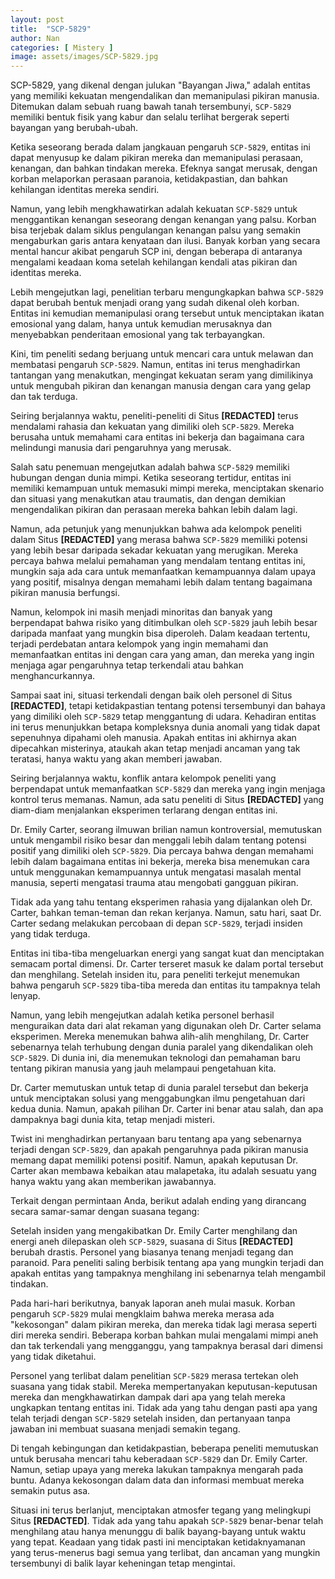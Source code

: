 ```yaml
---
layout: post
title:  "SCP-5829"
author: Nan
categories: [ Mistery ]
image: assets/images/SCP-5829.jpg
---
```


SCP-5829, yang dikenal dengan julukan "Bayangan Jiwa," adalah entitas yang memiliki kekuatan mengendalikan dan memanipulasi pikiran manusia. Ditemukan dalam sebuah ruang bawah tanah tersembunyi, `SCP-5829` memiliki bentuk fisik yang kabur dan selalu terlihat bergerak seperti bayangan yang berubah-ubah.  
  
Ketika seseorang berada dalam jangkauan pengaruh `SCP-5829`, entitas ini dapat menyusup ke dalam pikiran mereka dan memanipulasi perasaan, kenangan, dan bahkan tindakan mereka. Efeknya sangat merusak, dengan korban melaporkan perasaan paranoia, ketidakpastian, dan bahkan kehilangan identitas mereka sendiri.  
  
Namun, yang lebih mengkhawatirkan adalah kekuatan `SCP-5829` untuk menggantikan kenangan seseorang dengan kenangan yang palsu. Korban bisa terjebak dalam siklus pengulangan kenangan palsu yang semakin mengaburkan garis antara kenyataan dan ilusi. Banyak korban yang secara mental hancur akibat pengaruh SCP ini, dengan beberapa di antaranya mengalami keadaan koma setelah kehilangan kendali atas pikiran dan identitas mereka.  
  
Lebih mengejutkan lagi, penelitian terbaru mengungkapkan bahwa `SCP-5829` dapat berubah bentuk menjadi orang yang sudah dikenal oleh korban. Entitas ini kemudian memanipulasi orang tersebut untuk menciptakan ikatan emosional yang dalam, hanya untuk kemudian merusaknya dan menyebabkan penderitaan emosional yang tak terbayangkan.  
  
Kini, tim peneliti sedang berjuang untuk mencari cara untuk melawan dan membatasi pengaruh `SCP-5829`. Namun, entitas ini terus menghadirkan tantangan yang menakutkan, mengingat kekuatan seram yang dimilikinya untuk mengubah pikiran dan kenangan manusia dengan cara yang gelap dan tak terduga.  
  
Seiring berjalannya waktu, peneliti-peneliti di Situs **[REDACTED]** terus mendalami rahasia dan kekuatan yang dimiliki oleh `SCP-5829`. Mereka berusaha untuk memahami cara entitas ini bekerja dan bagaimana cara melindungi manusia dari pengaruhnya yang merusak.  
  
Salah satu penemuan mengejutkan adalah bahwa `SCP-5829` memiliki hubungan dengan dunia mimpi. Ketika seseorang tertidur, entitas ini memiliki kemampuan untuk memasuki mimpi mereka, menciptakan skenario dan situasi yang menakutkan atau traumatis, dan dengan demikian mengendalikan pikiran dan perasaan mereka bahkan lebih dalam lagi.  
  
Namun, ada petunjuk yang menunjukkan bahwa ada kelompok peneliti dalam Situs **[REDACTED]** yang merasa bahwa `SCP-5829` memiliki potensi yang lebih besar daripada sekadar kekuatan yang merugikan. Mereka percaya bahwa melalui pemahaman yang mendalam tentang entitas ini, mungkin saja ada cara untuk memanfaatkan kemampuannya dalam upaya yang positif, misalnya dengan memahami lebih dalam tentang bagaimana pikiran manusia berfungsi.  
  
Namun, kelompok ini masih menjadi minoritas dan banyak yang berpendapat bahwa risiko yang ditimbulkan oleh `SCP-5829` jauh lebih besar daripada manfaat yang mungkin bisa diperoleh. Dalam keadaan tertentu, terjadi perdebatan antara kelompok yang ingin memahami dan memanfaatkan entitas ini dengan cara yang aman, dan mereka yang ingin menjaga agar pengaruhnya tetap terkendali atau bahkan menghancurkannya.  
  
Sampai saat ini, situasi terkendali dengan baik oleh personel di Situs **[REDACTED]**, tetapi ketidakpastian tentang potensi tersembunyi dan bahaya yang dimiliki oleh `SCP-5829` tetap menggantung di udara. Kehadiran entitas ini terus menunjukkan betapa kompleksnya dunia anomali yang tidak dapat sepenuhnya dipahami oleh manusia. Apakah entitas ini akhirnya akan dipecahkan misterinya, ataukah akan tetap menjadi ancaman yang tak teratasi, hanya waktu yang akan memberi jawaban.  
  
Seiring berjalannya waktu, konflik antara kelompok peneliti yang berpendapat untuk memanfaatkan `SCP-5829` dan mereka yang ingin menjaga kontrol terus memanas. Namun, ada satu peneliti di Situs **[REDACTED]** yang diam-diam menjalankan eksperimen terlarang dengan entitas ini.  
  
Dr. Emily Carter, seorang ilmuwan brilian namun kontroversial, memutuskan untuk mengambil risiko besar dan menggali lebih dalam tentang potensi positif yang dimiliki oleh `SCP-5829`. Dia percaya bahwa dengan memahami lebih dalam bagaimana entitas ini bekerja, mereka bisa menemukan cara untuk menggunakan kemampuannya untuk mengatasi masalah mental manusia, seperti mengatasi trauma atau mengobati gangguan pikiran.  
  
Tidak ada yang tahu tentang eksperimen rahasia yang dijalankan oleh Dr. Carter, bahkan teman-teman dan rekan kerjanya. Namun, satu hari, saat Dr. Carter sedang melakukan percobaan di depan `SCP-5829`, terjadi insiden yang tidak terduga.  
  
Entitas ini tiba-tiba mengeluarkan energi yang sangat kuat dan menciptakan semacam portal dimensi. Dr. Carter terseret masuk ke dalam portal tersebut dan menghilang. Setelah insiden itu, para peneliti terkejut menemukan bahwa pengaruh `SCP-5829` tiba-tiba mereda dan entitas itu tampaknya telah lenyap.  
  
Namun, yang lebih mengejutkan adalah ketika personel berhasil menguraikan data dari alat rekaman yang digunakan oleh Dr. Carter selama eksperimen. Mereka menemukan bahwa alih-alih menghilang, Dr. Carter sebenarnya telah terhubung dengan dunia paralel yang dikendalikan oleh `SCP-5829`. Di dunia ini, dia menemukan teknologi dan pemahaman baru tentang pikiran manusia yang jauh melampaui pengetahuan kita.  
  
Dr. Carter memutuskan untuk tetap di dunia paralel tersebut dan bekerja untuk menciptakan solusi yang menggabungkan ilmu pengetahuan dari kedua dunia. Namun, apakah pilihan Dr. Carter ini benar atau salah, dan apa dampaknya bagi dunia kita, tetap menjadi misteri.  
  
Twist ini menghadirkan pertanyaan baru tentang apa yang sebenarnya terjadi dengan `SCP-5829`, dan apakah pengaruhnya pada pikiran manusia memang dapat memiliki potensi positif. Namun, apakah keputusan Dr. Carter akan membawa kebaikan atau malapetaka, itu adalah sesuatu yang hanya waktu yang akan memberikan jawabannya.  
  
Terkait dengan permintaan Anda, berikut adalah ending yang dirancang secara samar-samar dengan suasana tegang:
  
Setelah insiden yang mengakibatkan Dr. Emily Carter menghilang dan energi aneh dilepaskan oleh `SCP-5829`, suasana di Situs **[REDACTED]** berubah drastis. Personel yang biasanya tenang menjadi tegang dan paranoid. Para peneliti saling berbisik tentang apa yang mungkin terjadi dan apakah entitas yang tampaknya menghilang ini sebenarnya telah mengambil tindakan.
  
Pada hari-hari berikutnya, banyak laporan aneh mulai masuk. Korban pengaruh `SCP-5829` mulai mengklaim bahwa mereka merasa ada "kekosongan" dalam pikiran mereka, dan mereka tidak lagi merasa seperti diri mereka sendiri. Beberapa korban bahkan mulai mengalami mimpi aneh dan tak terkendali yang mengganggu, yang tampaknya berasal dari dimensi yang tidak diketahui.  
  
Personel yang terlibat dalam penelitian `SCP-5829` merasa tertekan oleh suasana yang tidak stabil. Mereka mempertanyakan keputusan-keputusan mereka dan mengkhawatirkan dampak dari apa yang telah mereka ungkapkan tentang entitas ini. Tidak ada yang tahu dengan pasti apa yang telah terjadi dengan `SCP-5829` setelah insiden, dan pertanyaan tanpa jawaban ini membuat suasana menjadi semakin tegang.  
  
Di tengah kebingungan dan ketidakpastian, beberapa peneliti memutuskan untuk berusaha mencari tahu keberadaan `SCP-5829` dan Dr. Emily Carter. Namun, setiap upaya yang mereka lakukan tampaknya mengarah pada buntu. Adanya kekosongan dalam data dan informasi membuat mereka semakin putus asa.  
  
Situasi ini terus berlanjut, menciptakan atmosfer tegang yang melingkupi Situs **[REDACTED]**. Tidak ada yang tahu apakah `SCP-5829` benar-benar telah menghilang atau hanya menunggu di balik bayang-bayang untuk waktu yang tepat. Keadaan yang tidak pasti ini menciptakan ketidaknyamanan yang terus-menerus bagi semua yang terlibat, dan ancaman yang mungkin tersembunyi di balik layar keheningan tetap mengintai.
